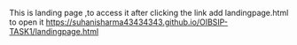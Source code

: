 This is landing page ,to access it after clicking the link add landingpage.html to open it
https://suhanisharma43434343.github.io/OIBSIP-TASK1/landingpage.html
